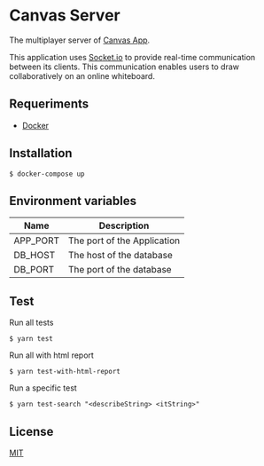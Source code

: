
# Canvas Server

The multiplayer server of [Canvas App](https://github.com/iammateus/canvas-app).

This application uses [Socket.io](https://socket.io/) to provide real-time communication between its clients. This communication enables users to draw collaboratively on an online whiteboard.

## Requeriments

-   [Docker](https://docs.docker.com/)

## Installation

    $ docker-compose up
    
## Environment variables

|Name| Description |
|--------|--|
|APP_PORT| The port of the Application |
|DB_HOST| The host of the database |
|DB_PORT| The port of the database |
 

## Test

Run all tests

    $ yarn test

Run all with html report

    $ yarn test-with-html-report

Run a specific test

    $ yarn test-search "<describeString> <itString>"

## License

[MIT](https://github.com/iammateus/canvas-server/blob/main/LICENSE)
